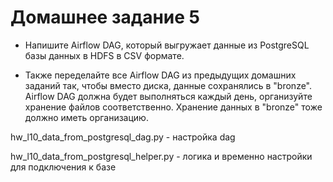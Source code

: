 # Домашнее задание 5

- Напишите Airflow DAG, который выгружает данные из PostgreSQL базы данных в HDFS в CSV формате.

- Также переделайте все Airflow DAG из предыдущих домашних заданий так, чтобы вместо диска, данные сохранялись в "bronze".
Airflow DAG должна будет выполняться каждый день, организуйте хранение файлов соответственно.
Хранение данных в "bronze" тоже должно иметь организацию.

hw_l10_data_from_postgresql_dag.py - настройка dag

hw_l10_data_from_postgresql_helper.py - логика и временно настройки для подключения к базе


